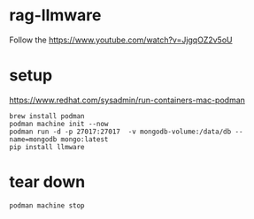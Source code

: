 # rag-llmware
Follow the https://www.youtube.com/watch?v=JjgqOZ2v5oU

# setup

https://www.redhat.com/sysadmin/run-containers-mac-podman

```shell
brew install podman
podman machine init --now
podman run -d -p 27017:27017  -v mongodb-volume:/data/db --name=mongodb mongo:latest
pip install llmware
```

# tear down

```shell
podman machine stop
```